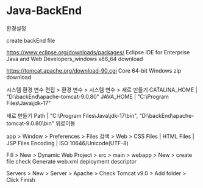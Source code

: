# Java-BackEnd

환경설정

create backEnd file

https://www.eclipse.org/downloads/packages/
Eclipse IDE for Enterprise Java and Web Developers_windows x86_64 download

https://tomcat.apache.org/download-90.cgi
Core 64-bit Windows zip download


시스템 환경 변수 편집 > 환경 변수 > 시스템 변수 >
새로 만들기
CATALINA_HOME | "D:\backEnd\apache-tomcat-9.0.80"
JAVA_HOME | "C:\Program Files\Java\jdk-17"

새로 만들기
Path | "C:\Program Files\Java\jdk-17\bin", "D:\backEnd\apache-tomcat-9.0.80\bin"
위로이동

app > Window > Preferences > Files 검색 > Web >
CSS Files | HTML Files | JSP Files
Encoding | ISO 10646/Unicode(UTF-8)

Fill > New > Dynamic Web Project > src > main > webapp > New > create file
check Generate web.xml deployment descriptor

Servers > New > Server > Apache > Check Tomcat v9.0 > Add folder > Click Finish

